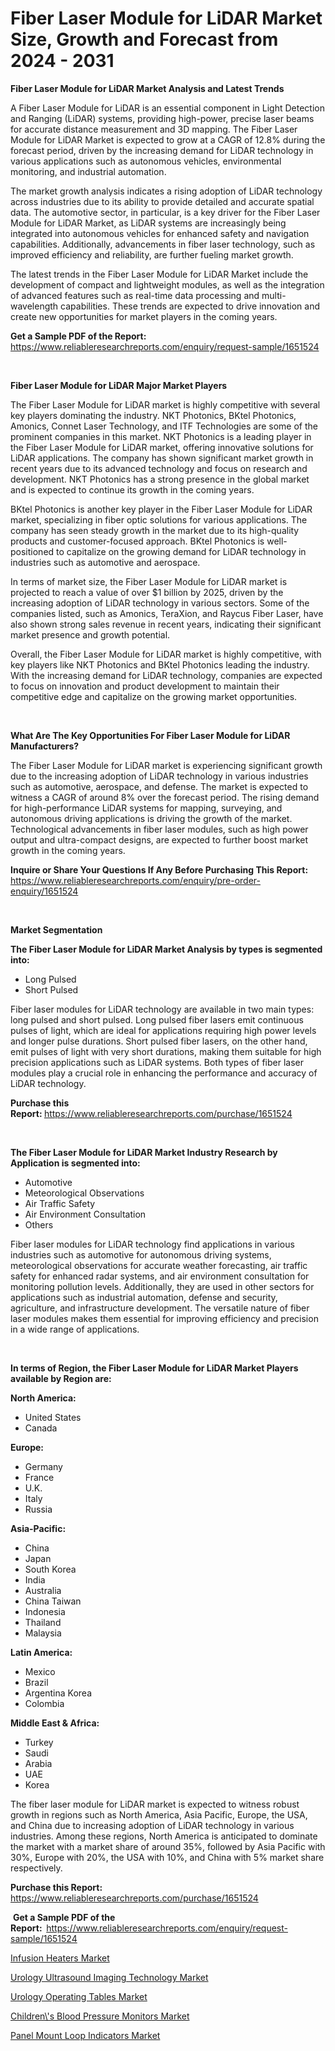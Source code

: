 <p><h1>Fiber Laser Module for LiDAR Market Size, Growth and Forecast from 2024 - 2031</h1></p><p><strong>Fiber Laser Module for LiDAR Market Analysis and Latest Trends</strong></p>
<p><p>A Fiber Laser Module for LiDAR is an essential component in Light Detection and Ranging (LiDAR) systems, providing high-power, precise laser beams for accurate distance measurement and 3D mapping. The Fiber Laser Module for LiDAR Market is expected to grow at a CAGR of 12.8% during the forecast period, driven by the increasing demand for LiDAR technology in various applications such as autonomous vehicles, environmental monitoring, and industrial automation.</p><p>The market growth analysis indicates a rising adoption of LiDAR technology across industries due to its ability to provide detailed and accurate spatial data. The automotive sector, in particular, is a key driver for the Fiber Laser Module for LiDAR Market, as LiDAR systems are increasingly being integrated into autonomous vehicles for enhanced safety and navigation capabilities. Additionally, advancements in fiber laser technology, such as improved efficiency and reliability, are further fueling market growth.</p><p>The latest trends in the Fiber Laser Module for LiDAR Market include the development of compact and lightweight modules, as well as the integration of advanced features such as real-time data processing and multi-wavelength capabilities. These trends are expected to drive innovation and create new opportunities for market players in the coming years.</p></p>
<p><strong>Get a Sample PDF of the Report:&nbsp;</strong> <a href="https://www.reliableresearchreports.com/enquiry/request-sample/1651524">https://www.reliableresearchreports.com/enquiry/request-sample/1651524</a></p>
<p>&nbsp;</p>
<p><strong>Fiber Laser Module for LiDAR Major Market Players</strong></p>
<p><p>The Fiber Laser Module for LiDAR market is highly competitive with several key players dominating the industry. NKT Photonics, BKtel Photonics, Amonics, Connet Laser Technology, and ITF Technologies are some of the prominent companies in this market. NKT Photonics is a leading player in the Fiber Laser Module for LiDAR market, offering innovative solutions for LiDAR applications. The company has shown significant market growth in recent years due to its advanced technology and focus on research and development. NKT Photonics has a strong presence in the global market and is expected to continue its growth in the coming years.</p><p>BKtel Photonics is another key player in the Fiber Laser Module for LiDAR market, specializing in fiber optic solutions for various applications. The company has seen steady growth in the market due to its high-quality products and customer-focused approach. BKtel Photonics is well-positioned to capitalize on the growing demand for LiDAR technology in industries such as automotive and aerospace.</p><p>In terms of market size, the Fiber Laser Module for LiDAR market is projected to reach a value of over $1 billion by 2025, driven by the increasing adoption of LiDAR technology in various sectors. Some of the companies listed, such as Amonics, TeraXion, and Raycus Fiber Laser, have also shown strong sales revenue in recent years, indicating their significant market presence and growth potential.</p><p>Overall, the Fiber Laser Module for LiDAR market is highly competitive, with key players like NKT Photonics and BKtel Photonics leading the industry. With the increasing demand for LiDAR technology, companies are expected to focus on innovation and product development to maintain their competitive edge and capitalize on the growing market opportunities.</p></p>
<p>&nbsp;</p>
<p><strong>What Are The Key Opportunities For Fiber Laser Module for LiDAR Manufacturers?</strong></p>
<p><p>The Fiber Laser Module for LiDAR market is experiencing significant growth due to the increasing adoption of LiDAR technology in various industries such as automotive, aerospace, and defense. The market is expected to witness a CAGR of around 8% over the forecast period. The rising demand for high-performance LiDAR systems for mapping, surveying, and autonomous driving applications is driving the growth of the market. Technological advancements in fiber laser modules, such as high power output and ultra-compact designs, are expected to further boost market growth in the coming years.</p></p>
<p><strong>Inquire or Share Your Questions If Any Before Purchasing This Report:</strong> <a href="https://www.reliableresearchreports.com/enquiry/pre-order-enquiry/1651524">https://www.reliableresearchreports.com/enquiry/pre-order-enquiry/1651524</a></p>
<p>&nbsp;</p>
<p><strong>Market Segmentation</strong></p>
<p><strong>The Fiber Laser Module for LiDAR Market Analysis by types is segmented into:</strong></p>
<p><ul><li>Long Pulsed</li><li>Short Pulsed</li></ul></p>
<p><p>Fiber laser modules for LiDAR technology are available in two main types: long pulsed and short pulsed. Long pulsed fiber lasers emit continuous pulses of light, which are ideal for applications requiring high power levels and longer pulse durations. Short pulsed fiber lasers, on the other hand, emit pulses of light with very short durations, making them suitable for high precision applications such as LiDAR systems. Both types of fiber laser modules play a crucial role in enhancing the performance and accuracy of LiDAR technology.</p></p>
<p><strong>Purchase this Report:&nbsp;</strong><a href="https://www.reliableresearchreports.com/purchase/1651524">https://www.reliableresearchreports.com/purchase/1651524</a></p>
<p>&nbsp;</p>
<p><strong>The Fiber Laser Module for LiDAR Market Industry Research by Application is segmented into:</strong></p>
<p><ul><li>Automotive</li><li>Meteorological Observations</li><li>Air Traffic Safety</li><li>Air Environment Consultation</li><li>Others</li></ul></p>
<p><p>Fiber laser modules for LiDAR technology find applications in various industries such as automotive for autonomous driving systems, meteorological observations for accurate weather forecasting, air traffic safety for enhanced radar systems, and air environment consultation for monitoring pollution levels. Additionally, they are used in other sectors for applications such as industrial automation, defense and security, agriculture, and infrastructure development. The versatile nature of fiber laser modules makes them essential for improving efficiency and precision in a wide range of applications.</p></p>
<p>&nbsp;</p>
<p><strong>In terms of Region, the Fiber Laser Module for LiDAR Market Players available by Region are:</strong></p>
<p>
    <p> <strong> North America: </strong>
        <ul>
            <li>United States</li>
            <li>Canada</li>
        </ul>
        </p> 
    <p> <strong> Europe: </strong>
        <ul>
            <li>Germany</li>
            <li>France</li>
            <li>U.K.</li>
            <li>Italy</li>
            <li>Russia</li>
        </ul>
        </p> 
    <p> <strong> Asia-Pacific: </strong>
        <ul>
            <li>China</li>
            <li>Japan</li>
            <li>South Korea</li>
            <li>India</li>
            <li>Australia</li>
            <li>China Taiwan</li>
            <li>Indonesia</li>
            <li>Thailand</li>
            <li>Malaysia</li>
        </ul>
        </p> 
    <p> <strong> Latin America: </strong>
        <ul>
            <li>Mexico</li>
            <li>Brazil</li>
            <li>Argentina Korea</li>
            <li>Colombia</li>
        </ul>
        </p> 
    <p> <strong> Middle East & Africa: </strong>
        <ul>
            <li>Turkey</li>
            <li>Saudi</li>
            <li>Arabia</li>
            <li>UAE</li>
            <li>Korea</li>
        </ul>
    </p>
    </p>
<p><p>The fiber laser module for LiDAR market is expected to witness robust growth in regions such as North America, Asia Pacific, Europe, the USA, and China due to increasing adoption of LiDAR technology in various industries. Among these regions, North America is anticipated to dominate the market with a market share of around 35%, followed by Asia Pacific with 30%, Europe with 20%, the USA with 10%, and China with 5% market share respectively.</p></p>
<p><strong>Purchase this Report: </strong><a href="https://www.reliableresearchreports.com/purchase/1651524">https://www.reliableresearchreports.com/purchase/1651524</a></p>
<p>&nbsp;<strong>Get a Sample PDF of the Report:&nbsp;&nbsp;</strong><a href="https://www.reliableresearchreports.com/enquiry/request-sample/1651524">https://www.reliableresearchreports.com/enquiry/request-sample/1651524</a></p>
<p><strong></strong></p>
<p><p><a href="https://medium.com/@kcekkboop72786/infusion-heaters-market-analysis-its-cagr-market-segmentation-and-global-industry-overview-2206e0184aba">Infusion Heaters Market</a></p><p><a href="https://medium.com/@kcekkboop72786/urology-ultrasound-imaging-technology-nbsp-market-focuses-on-market-share-size-and-projected-82aa765e744a">Urology Ultrasound Imaging Technology Market</a></p><p><a href="https://medium.com/@kcekkboop72786/analyzing-urology-operating-tables-market-global-industry-perspective-and-forecast-2024-to-2031-5da0b4d8d5b9">Urology Operating Tables Market</a></p><p><a href="https://medium.com/@kcekkboop72786/children-s-blood-pressure-monitors-market-insight-market-trends-growth-forecasted-from-2024-to-3df85adeb3d0">Children\'s Blood Pressure Monitors Market</a></p><p><a href="https://github.com/moyahfrancoestellec51j635wcx/Market-Research-Report-List-1/blob/main/panel-mount-loop-indicators-market.md">Panel Mount Loop Indicators Market</a></p></p>